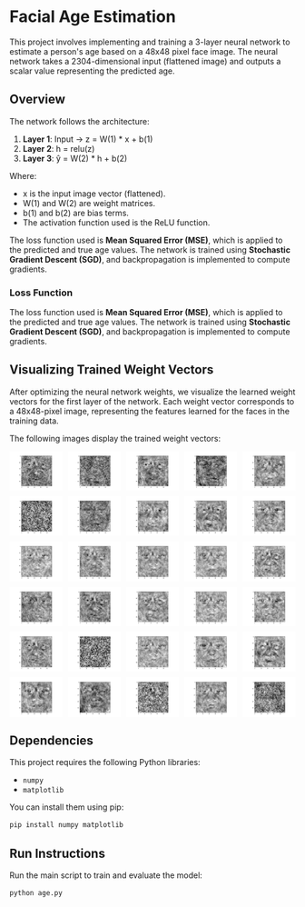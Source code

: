 # Facial Age Estimation

This project involves implementing and training a 3-layer neural network to estimate a person's age based on a 48x48 pixel face image. The neural network takes a 2304-dimensional input (flattened image) and outputs a scalar value representing the predicted age.

## Overview

The network follows the architecture:

1. **Layer 1**: Input -> z = W(1) * x + b(1)
2. **Layer 2**: h = relu(z)
3. **Layer 3**: ŷ = W(2) * h + b(2)

Where:
- x is the input image vector (flattened).
- W(1) and W(2) are weight matrices.
- b(1) and b(2) are bias terms.
- The activation function used is the ReLU function.
  
The loss function used is **Mean Squared Error (MSE)**, which is applied to the predicted and true age values. The network is trained using **Stochastic Gradient Descent (SGD)**, and backpropagation is implemented to compute gradients.

### Loss Function

The loss function used is **Mean Squared Error (MSE)**, which is applied to the predicted and true age values. The network is trained using **Stochastic Gradient Descent (SGD)**, and backpropagation is implemented to compute gradients.

## Visualizing Trained Weight Vectors

After optimizing the neural network weights, we visualize the learned weight vectors for the first layer of the network. Each weight vector corresponds to a 48x48-pixel image, representing the features learned for the faces in the training data.

The following images display the trained weight vectors:

<div style="display: grid; grid-template-columns: repeat(5, 1fr); gap: 10px;">
    <img src="weight_images/weight_image_0.png" width="150">
    <img src="weight_images/weight_image_1.png" width="150">
    <img src="weight_images/weight_image_2.png" width="150">
    <img src="weight_images/weight_image_3.png" width="150">
    <img src="weight_images/weight_image_4.png" width="150">
    <img src="weight_images/weight_image_5.png" width="150">
    <img src="weight_images/weight_image_6.png" width="150">
    <img src="weight_images/weight_image_7.png" width="150">
    <img src="weight_images/weight_image_8.png" width="150">
    <img src="weight_images/weight_image_9.png" width="150">
    <img src="weight_images/weight_image_10.png" width="150">
    <img src="weight_images/weight_image_11.png" width="150">
    <img src="weight_images/weight_image_12.png" width="150">
    <img src="weight_images/weight_image_13.png" width="150">
    <img src="weight_images/weight_image_14.png" width="150">
    <img src="weight_images/weight_image_15.png" width="150">
    <img src="weight_images/weight_image_16.png" width="150">
    <img src="weight_images/weight_image_17.png" width="150">
    <img src="weight_images/weight_image_18.png" width="150">
    <img src="weight_images/weight_image_19.png" width="150">
    <img src="weight_images/weight_image_20.png" width="150">
    <img src="weight_images/weight_image_21.png" width="150">
    <img src="weight_images/weight_image_22.png" width="150">
    <img src="weight_images/weight_image_23.png" width="150">
    <img src="weight_images/weight_image_24.png" width="150">
    <img src="weight_images/weight_image_25.png" width="150">
    <img src="weight_images/weight_image_26.png" width="150">
    <img src="weight_images/weight_image_27.png" width="150">
    <img src="weight_images/weight_image_28.png" width="150">
    <img src="weight_images/weight_image_29.png" width="150">
</div>

## Dependencies

This project requires the following Python libraries:

- `numpy`
- `matplotlib`

You can install them using pip:

```bash
pip install numpy matplotlib
```

## Run Instructions
Run the main script to train and evaluate the model:  
```bash
python age.py
```
